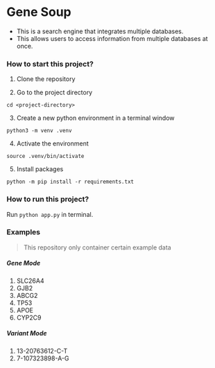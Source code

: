 # Gene Soup

- This is a search engine that integrates multiple databases.
- This allows users to access information from multiple databases at once.

### How to start this project?

1. Clone the repository

2. Go to the project directory

```shell
cd <project-directory>
```

3. Create a new python environment in a terminal window

```shell
python3 -m venv .venv
```

4. Activate the environment

```shell
source .venv/bin/activate
```

5. Install packages

```shell
python -m pip install -r requirements.txt
```

### How to run this project?

Run `python app.py` in terminal.

### Examples

> This repository only container certain example data

##### Gene Mode

1. SLC26A4
2. GJB2
3. ABCG2
4. TP53
5. APOE
6. CYP2C9

##### Variant Mode

1. 13-20763612-C-T
2. 7-107323898-A-G
